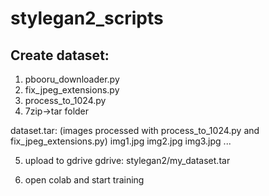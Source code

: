 # stylegan2_scripts
## Create dataset:
1. pbooru_downloader.py
2. fix_jpeg_extensions.py
3. process_to_1024.py
4. 7zip->tar folder

dataset.tar: (images processed with process_to_1024.py and fix_jpeg_extensions.py)
   img1.jpg
   img2.jpg
   img3.jpg
   ...

5. upload to gdrive
gdrive: stylegan2/my_dataset.tar

6. open colab and start training